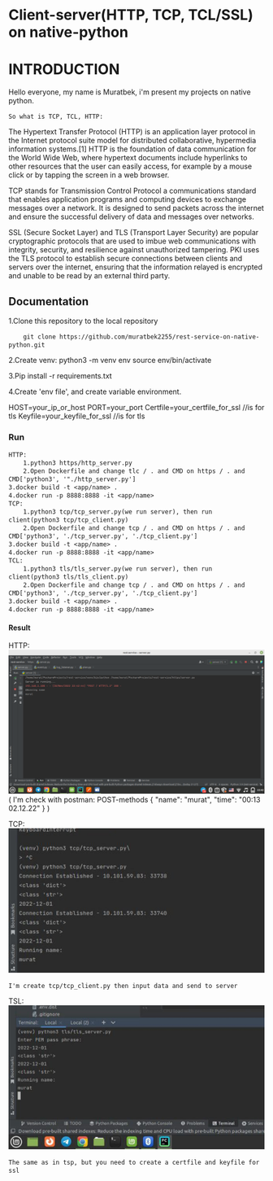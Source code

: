 # Client-server(HTTP, TCP, TCL/SSL) on native-python 

# INTRODUCTION
Hello everyone, my name is Muratbek, i'm present my projects on native python. 

	So what is TCP, TCL, HTTP: 

The Hypertext Transfer Protocol (HTTP) is an application layer protocol in the Internet protocol suite model for distributed collaborative, hypermedia information systems.[1] HTTP is the foundation of data communication for the World Wide Web, where hypertext documents include hyperlinks to other resources that the user can easily access, for example by a mouse click or by tapping the screen in a web browser. 

 

TCP stands for Transmission Control Protocol a communications standard that enables application programs and computing devices to exchange messages over a network. It is designed to send packets across the internet and ensure the successful delivery of data and messages over networks. 

 

SSL (Secure Socket Layer) and TLS (Transport Layer Security) are popular cryptographic protocols that are used to imbue web communications with integrity, security, and resilience against unauthorized tampering. PKI uses the TLS protocol to establish secure connections between clients and servers over the internet, ensuring that the information relayed is encrypted and unable to be read by an external third party. 



## Documentation

1.Clone this repository to the local repository

```
    git clone https://github.com/muratbek2255/rest-service-on-native-python.git
```

2.Create venv:
    python3 -m venv env 
    source env/bin/activate

3.Pip install -r requirements.txt


4.Create 'env file', and create variable environment.

HOST=your_ip_or_host
PORT=your_port
Certfile=your_certfile_for_ssl //is for tls 
Keyfile=your_keyfile_for_ssl //is for tls

### Run

    HTTP:
        1.python3 https/http_server.py
        2.Open Dockerfile and change tlc / . and CMD on https / . and CMD['python3', '"./http_server.py']
	3.docker build -t <app/name> .
	4.docker run -p 8888:8888 -it <app/name>
    TCP:
        1.python3 tcp/tcp_server.py(we run server), then run client(python3 tcp/tcp_client.py) 
        2.Open Dockerfile and change tcp / . and CMD on https / . and CMD['python3', './tcp_server.py', './tcp_client.py']
	3.docker build -t <app/name> .
	4.docker run -p 8888:8888 -it <app/name>
    TCL:
        1.python3 tls/tls_server.py(we run server), then run client(python3 tls/tls_client.py) 
        2.Open Dockerfile and change tcp / . and CMD on https / . and CMD['python3', './tcp_server.py', './tcp_client.py']
	3.docker build -t <app/name> .
	4.docker run -p 8888:8888 -it <app/name>

#### Result
HTTP:
    ![img.png](media/media_http.png)
    (
    I'm check with postman:
    POST-methods
    {
      "name": "murat",
      "time": "00:13 02.12.22"
    }
    )

TCP:
    ![img_1.png](media/img.png)

    I'm create tcp/tcp_client.py then input data and send to server


TSL: 
    ![img_2.png](media/img_1.png)

    The same as in tsp, but you need to create a certfile and keyfile for ssl
